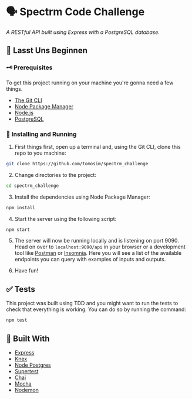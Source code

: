 # 🗣 Spectrm Code Challenge

_A RESTful API built using Express with a PostgreSQL database._

## 🥁 Lasst Uns Beginnen

### 🗝 Prerequisites

To get this project running on your machine you're gonna need a few things.

- [The Git CLI](https://git-scm.com/downloads)
- [Node Package Manager](https://www.npmjs.com/get-npm)
- [Node.js](https://nodejs.org/en/download/)
- [PostgreSQL](https://www.postgresql.org/download/)

### 🚧 Installing and Running

1. First things first, open up a terminal and, using the Git CLI, clone this repo to you machine:

```sh
git clone https://github.com/tomosim/spectrm_challenge
```

2. Change directories to the project:

```sh
cd spectrm_challenge
```

3. Install the dependencies using Node Package Manager:

```sh
npm install
```

4. Start the server using the following script:

```sh
npm start
```

5. The server will now be running locally and is listening on port 9090. Head on over to `localhost:9090/api` in your browser or a development tool like [Postman](https://www.postman.com/downloads/) or [Insomnia](https://insomnia.rest/). Here you will see a list of the available endpoints you can query with examples of inputs and outputs.

6. Have fun!

## ✅ Tests

This project was built using TDD and you might want to run the tests to check that everything is working. You can do so by running the command:

```sh
npm test
```

## 🧱 Built With

- [Express](http://expressjs.com/)
- [Knex](https://knexjs.org/)
- [Node Postgres](https://node-postgres.com/)
- [Supertest](https://www.npmjs.com/package/supertest)
- [Chai](chaijs.com)
- [Mocha](mochajs.org/)
- [Nodemon](nodemon.io)
